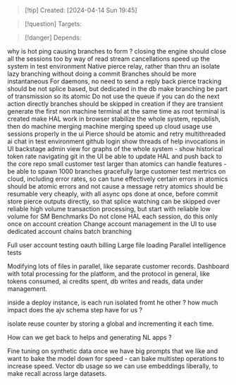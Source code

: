 
>[!tip] Created: [2024-04-14 Sun 19:45]

>[!question] Targets: 

>[!danger] Depends: 

why is hot ping causing branches to form ?
closing the engine should close all the sessions too by way of read stream cancellations
speed up the system in test environment
	Native pierce relay, rather than thru an isolate
	lazy branching without doing a commit
	Branches should be more instantaneous 
	For daemons, no need to send a reply back
	pierce tracking should be not splice based, but dedicated in the db
	make branching be part of transmission so its atomic
	Do not use the queue if you can do the next action directly
	branches should be skipped in creation if they are transient
	generate the first non machine terminal at the same time as root terminal is created
make HAL work in browser
stabilize the whole system, republish, then do machine merging
machine merging
speed up cloud usage
use sessions properly in the ui
Pierce should be atomic and retry
multithreaded ai chat in test environment
github login
show threads of help invocations in UI
backstage admin view for graphs of the whole system - show historical token rate
navigating git in the UI
be able to update HAL and push back to the core repo
small customer test
larger than atomics can handle features - be able to spawn 1000 branches gracefully
large customer test
mertrics on cloud, including error rates, so can tune effectively
certain errors in atomics should be atomic errors and not cause a message retry
atomics should be resumable very cheaply, with all async ops done at once, before commit
store pierce outputs directly, so that splice watching can be skipped over
reliable high volume transaction processing, but start with reliable low volume for SM
Benchmarks
Do not clone HAL each session, do this only once on account creation
Change account management in the UI to use dedicated account chains
batch branching

Full user account testing
oauth
billing
Large file loading
Parallel intelligence tests

Modifying lots of files in parallel, like separate customer records.
Dashboard with total processing for the platform, and the protocol in general, like tokens consumed, ai credits spent, db writes and reads, data under management.

inside a deploy instance, is each run isolated fromt he other ?
how much impact does the ajv schema step have for us ?

isolate reuse counter by storing a global and incrementing it each time.

How can we get back to helps and generating NL apps ?

Fine tuning on synthetic data once we have big prompts that we like and want to bake the model down for speed - can bake multistep operations to increase speed.
Vector db usage so we can use embeddings liberally, to make recall across large datasets.